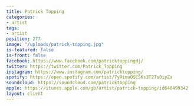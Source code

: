 ```yaml
---
title: Patrick Topping
categories:
- artist
tags:
- artist
position: 277
image: "/uploads/patrick-topping.jpg"
is-featured: false
is-front: false
facebook: https://www.facebook.com/patricktoppingdj/
twitter: https://twitter.com/Patrick_Topping
instagram: https://www.instagram.com/patricktopping/
spotify: https://open.spotify.com/artist/7yRimuQSC5Ks3T2Ts0iyZa
soundcloud: https://soundcloud.com/patricktopping
apple: https://itunes.apple.com/gb/artist/patrick-topping/id640499342
layout: client
---
```


